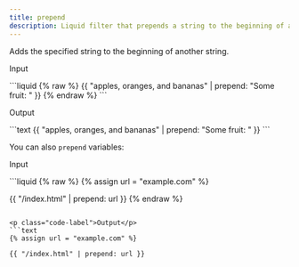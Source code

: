 ```yaml
---
title: prepend
description: Liquid filter that prepends a string to the beginning of another string.
---
```


Adds the specified string to the beginning of another string.

<p class="code-label">Input</p>
```liquid
{% raw %}
{{ "apples, oranges, and bananas" | prepend: "Some fruit: " }}
{% endraw %}
```

<p class="code-label">Output</p>
```text
{{ "apples, oranges, and bananas" | prepend: "Some fruit: " }}
```

You can also `prepend` variables:

<p class="code-label">Input</p>
```liquid
{% raw %}
{% assign url = "example.com" %}

{{ "/index.html" | prepend: url }}
{% endraw %}
```

<p class="code-label">Output</p>
```text
{% assign url = "example.com" %}

{{ "/index.html" | prepend: url }}
```
